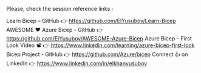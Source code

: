 Please, check the session reference links :

Learn Bicep – GitHub 👉 https://github.com/ElYusubov/Learn-Bicep
AWESOME ❤️️ Azure Bicep - GitHub 👉 https://github.com/ElYusubov/AWESOME-Azure-Bicep
Azure Bicep – First Look Video 📽 👉 https://www.linkedin.com/learning/azure-bicep-first-look
Bicep Project - GitHub 👉 https://github.com/Azure/bicep
Connect 👍 on LinkedIn  👉 https://www.linkedin.com/in/elkhanyusubov
